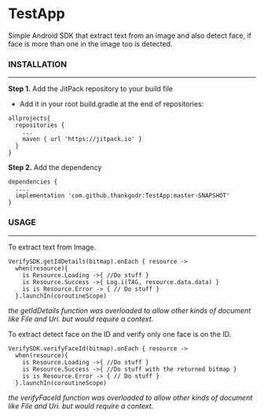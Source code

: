 # TestApp

Simple Android SDK that extract text from an image and also detect face, if face is more than one in the image too is detected.

### **INSTALLATION**
---

**Step 1.** Add the JitPack repository to your build file

 - Add it in your root build.gradle at the end of repositories:
```
allprojects{
  repositories {
    ...
    maven { url 'https://jitpack.io' }
  }
}
```

**Step 2.** Add the dependency
```
dependencies {
  ....
  implementation 'com.github.thankgodr:TestApp:master-SNAPSHOT'
}
```

### **USAGE**
---
To extract text from Image. 
```
VerifySDK.getIdDetails(bitmap).onEach { resource ->
  when(resource){
    is Resource.Loading ->{ //Do stuff }
    is Resource.Success ->{ Log.i(TAG, resource.data.data) }
    is is Resource.Error -> { // Do stuff }
  }.launchIn(coroutineScope)
```
*the getIdDetails function was overloaded to allow other kinds of document like File and Uri. but would require a context.*

To extract detect face on the ID and verify only one face is on the ID.
```
VerifySDK.verifyFaceId(bitmap).onEach { resource ->
  when(resource){
    is Resource.Loading ->{ //Do stuff }
    is Resource.Success ->{ //Do stuff with the returned bitmap }
    is is Resource.Error -> { // Do stuff }
  }.launchIn(coroutineScope)
```
*the verifyFaceId function was overloaded to allow other kinds of document like File and Uri. but would require a context.*


 
